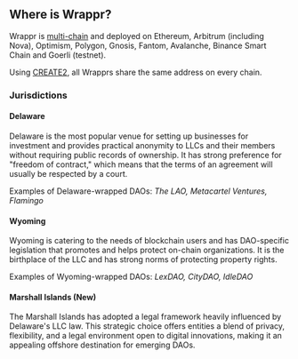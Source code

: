 ## Where is Wrappr?

Wrappr is [multi-chain](https://github.com/kalidao/wrappr-ui/blob/main/src/constants/deployments.ts) and deployed on Ethereum, Arbitrum (including Nova), Optimism, Polygon, Gnosis, Fantom, Avalanche, Binance Smart Chain and Goerli (testnet).

Using [CREATE2](https://docs.openzeppelin.com/cli/2.8/deploying-with-create2), all Wrapprs share the same address on every chain.

### Jurisdictions

#### Delaware

Delaware is the most popular venue for setting up businesses for investment and provides practical anonymity to LLCs and their members without requiring public records of ownership. It has strong preference for "freedom of contract," which means that the terms of an agreement will usually be respected by a court.

Examples of Delaware-wrapped DAOs: *The LAO, Metacartel Ventures, Flamingo*

#### Wyoming

Wyoming is catering to the needs of blockchain users and has DAO-specific legislation that promotes and helps protect on-chain organizations. It is the birthplace of the LLC and has strong norms of protecting property rights.

Examples of Wyoming-wrapped DAOs: *LexDAO, CityDAO, IdleDAO*

#### Marshall Islands (New)

The Marshall Islands has adopted a legal framework heavily influenced by Delaware's LLC law. This strategic choice offers entities a blend of privacy, flexibility, and a legal environment open to digital innovations, making it an appealing offshore destination for emerging DAOs.
